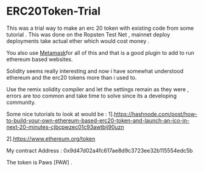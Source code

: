 # ERC20Token-Trial

This was a trial way to make an erc 20 token with existing code from some tutorial . This was done on the Ropsten Test Net , mainnet deploy
deployments take actual ether which would cost money . 

You also use [Metamask](https://metamask.io/)for all of this and that is a good plugin to add to run ethereum based websites. 

Solidity seems really interesting and now i have somewhat understood ethereum and the erc20 tokens more than i used to.

Use the remix solidity compiler and let the settings remain as they were , errors are too common and take time to solve since its a developing community.


Some nice tutorials to look at would be :
1].https://hashnode.com/post/how-to-build-your-own-ethereum-based-erc20-token-and-launch-an-ico-in-next-20-minutes-cjbcpwzec01c93awtbij90uzn

2].https://www.ethereum.org/token

My contract Address :  	0x9d47d02a4fc617ae8d9c3723ee32b115554edc5b

The token is Paws [PAW] .


